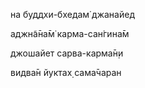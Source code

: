 на буддхи-бхедам̇ джанайед

аджн̃а̄на̄м̇ карма-сан̇гина̄м

джошайет сарва-карма̄н̣и

видва̄н йуктах̣ сама̄чаран